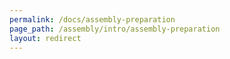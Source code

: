 ```yaml
---
permalink: /docs/assembly-preparation
page_path: /assembly/intro/assembly-preparation
layout: redirect
---
```

